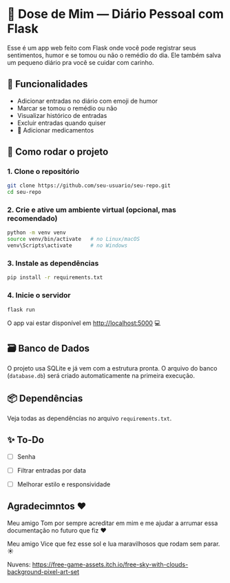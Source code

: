 # 💊 Dose de Mim — Diário Pessoal com Flask

Esse é um app web feito com Flask onde você pode registrar seus sentimentos, humor e se tomou ou não o remédio do dia. Ele também salva um pequeno diário pra você se cuidar com carinho.

## 🌟 Funcionalidades

- Adicionar entradas no diário com emoji de humor
- Marcar se tomou o remédio ou não
- Visualizar histórico de entradas
- Excluir entradas quando quiser
- 💊 Adicionar medicamentos

## 🚀 Como rodar o projeto

### 1. Clone o repositório

```bash
git clone https://github.com/seu-usuario/seu-repo.git
cd seu-repo
````

### 2. Crie e ative um ambiente virtual (opcional, mas recomendado)

```bash
python -m venv venv
source venv/bin/activate   # no Linux/macOS
venv\Scripts\activate      # no Windows
```

### 3. Instale as dependências

```bash
pip install -r requirements.txt
```

### 4. Inicie o servidor

```bash
flask run
```

O app vai estar disponível em [http://localhost:5000](http://localhost:5000) 💻

## 🗃️ Banco de Dados

O projeto usa SQLite e já vem com a estrutura pronta. O arquivo do banco (`database.db`) será criado automaticamente na primeira execução.

## 📦 Dependências

Veja todas as dependências no arquivo `requirements.txt`.

## ✨ To-Do

* [ ] Senha
* [ ] Filtrar entradas por data
* [ ] Melhorar estilo e responsividade


## Agradecimntos ❤️

Meu amigo Tom por sempre acreditar em mim e me ajudar a arrumar essa documentação no futuro que fiz ❤️

Meu amigo Vice que fez esse sol e lua maravilhosos que rodam sem parar. ☀️

Nuvens: https://free-game-assets.itch.io/free-sky-with-clouds-background-pixel-art-set

